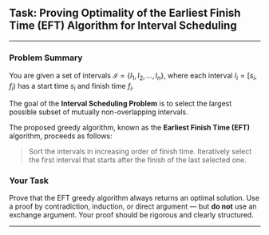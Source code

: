 ## Task: Proving Optimality of the Earliest Finish Time (EFT) Algorithm for Interval Scheduling

---

### Problem Summary

You are given a set of intervals $\mathcal{I} = \{I_1, I_2, \dots, I_n\}$, where each interval $I_i = [s_i, f_i)$ has a start time $s_i$ and finish time $f_i$.

The goal of the **Interval Scheduling Problem** is to select the largest possible subset of mutually non-overlapping intervals.

The proposed greedy algorithm, known as the **Earliest Finish Time (EFT)** algorithm, proceeds as follows:

> Sort the intervals in increasing order of finish time. Iteratively select the first interval that starts after the finish of the last selected one.

### Your Task

Prove that the EFT greedy algorithm always returns an optimal solution. Use a proof by contradiction, induction, or direct argument — but **do not** use an exchange argument. Your proof should be rigorous and clearly structured.

---
